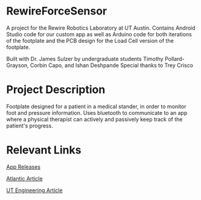 # RewireForceSensor
A project for the Rewire Robotics Laboratory at UT Austin. Contains Android Studio code for our custom app as well as Arduino code for both iterations of the footplate and the PCB design for the Load Cell version of the footplate.

Built with Dr. James Sulzer by undergraduate students Timothy Pollard-Grayson, Corbin Capo, and Ishan Deshpande
Special thanks to Trey Crisco

# Project Description
Footplate designed for a patient in a medical stander, in order to monitor foot and pressure information. Uses bluetooth to communicate to an app where a physical
therapist can actively and passively keep track of the patient's progress.

# Relevant Links
[App Releases](https://github.com/RewireForceSensor/RewireForceSensor/releases)

[Atlantic Article](https://www.theatlantic.com/magazine/archive/2021/11/engineers-daughter-tbi-rehab/620172/)

[UT Engineering Article](https://cockrell.utexas.edu/news/archive/9435-a-personal-experience-galvanizes-rehab-tech-researchers)
